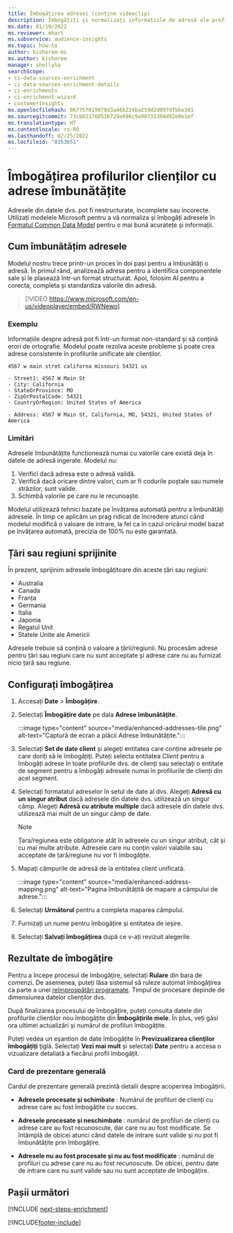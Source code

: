 ```yaml
---
title: Îmbogățirea adresei (conține videoclip)
description: Îmbogățiți și normalizați informațiile de adresă ale profilurilor clienților cu modelele Microsoft.
ms.date: 01/19/2022
ms.reviewer: mhart
ms.subservice: audience-insights
ms.topic: how-to
author: kishorem-ms
ms.author: kishorem
manager: shellyha
searchScope:
- ci-data-sources-enrichment
- ci-data-sources-enrichment-details
- ci-enrichments
- ci-enrichment-wizard
- customerInsights
ms.openlocfilehash: 067757019078d3a46b224ba259d2d097dfbbe381
ms.sourcegitcommit: 73cb021760516729e696c9a90731304d92e0e1ef
ms.translationtype: HT
ms.contentlocale: ro-RO
ms.lasthandoff: 02/25/2022
ms.locfileid: "8353651"
---
```

# <a name="enrichment-of-customer-profiles-with-enhanced-addresses"></a>Îmbogățirea profilurilor clienților cu adrese îmbunătățite

Adresele din datele dvs. pot fi nestructurate, incomplete sau incorecte. Utilizați modelele Microsoft pentru a vă normaliza și îmbogăți adresele în [Formatul Common Data Model](/common-data-model/schema/core/applicationcommon/address) pentru o mai bună acuratețe și informații.

## <a name="how-we-enhance-addresses"></a>Cum îmbunătățim adresele

Modelul nostru trece printr-un proces în doi pași pentru a îmbunătăți o adresă. În primul rând, analizează adresa pentru a identifica componentele sale și le plasează într-un format structurat. Apoi, folosim AI pentru a corecta, completa și standardiza valorile din adresă.

> [!VIDEO https://www.microsoft.com/en-us/videoplayer/embed/RWNewo]

### <a name="example"></a>Exemplu

Informațiile despre adresă pot fi într-un format non-standard și să conțină erori de ortografie. Modelul poate rezolva aceste probleme și poate crea adrese consistente în profilurile unificate ale clienților.

```Input
4567 w main stret californa missouri 54321 us
```

```Output
- Street1: 4567 W Main St
- City: California
- StateOrProvince: MO
- ZipOrPostalCode: 54321
- CountryOrRegion: United States of America

- Address: 4567 W Main St, California, MO, 54321, United States of America
```

### <a name="limitations"></a>Limitări

Adresele îmbunătățite funcționează numai cu valorile care există deja în datele de adresă ingerate. Modelul nu: 

1. Verificî dacă adresa este o adresă validă.
2. Verifică dacă oricare dintre valori, cum ar fi codurile poștale sau numele străzilor, sunt valide.
3. Schimbă valorile pe care nu le recunoaște.

Modelul utilizează tehnici bazate pe învățarea automată pentru a îmbunătăți adresele. În timp ce aplicăm un prag ridicat de încredere atunci când modelul modifică o valoare de intrare, la fel ca în cazul oricărui model bazat pe învățarea automată, precizia de 100% nu este garantată.

## <a name="supported-countries-or-regions"></a>Țări sau regiuni sprijinite

În prezent, sprijinim adresele îmbogățitoare din aceste țări sau regiuni: 

- Australia
- Canada
- Franța
- Germania
- Italia
- Japonia
- Regatul Unit
- Statele Unite ale Americii

Adresele trebuie să conțină o valoare a țării/regiunii. Nu procesăm adrese pentru țări sau regiuni care nu sunt acceptate și adrese care nu au furnizat nicio țară sau regiune.

## <a name="configure-the-enrichment"></a>Configurați îmbogățirea

1. Accesați **Date** > **Îmbogățire**.

1. Selectați **Îmbogățire date** pe dala **Adrese îmbunătățite**.

   :::image type="content" source="media/enhanced-addresses-tile.png" alt-text="Captură de ecran a plăcii Adrese îmbunătățite.":::

1. Selectați **Set de date client** și alegeți entitatea care conține adresele pe care doriți să le îmbogățiți. Puteți selecta entitatea *Client* pentru a îmbogăți adrese în toate profilurile dvs. de clienți sau selectați o entitate de segment pentru a îmbogăți adresele numai în profilurile de clienți din acel segment.

1. Selectați formatatul adreselor în setul de date al dvs. Alegeți **Adresă cu un singur atribut** dacă adresele din datele dvs. utilizează un singur câmp. Alegeți **Adresă cu atribute multiple** dacă adresele din datele dvs. utilizează mai mult de un singur câmp de date.

   > [!NOTE]
   > Țara/regiunea este obligatorie atât în adresele cu un singur atribut, cât și cu mai multe atribute. Adresele care nu conțin valori valabile sau acceptate de țară/regiune nu vor fi îmbogățite.

1.  Mapați câmpurile de adresă de la entitatea client unificată.

    :::image type="content" source="media/enhanced-address-mapping.png" alt-text="Pagina îmbunătățită de mapare a câmpului de adrese.":::

1. Selectați **Următorul** pentru a completa maparea câmpului.

1. Furnizați un nume pentru îmbogățire și entitatea de ieșire.

1. Selectați **Salvați îmbogățirea** după ce v-ați revizuit alegerile.

## <a name="enrichment-results"></a>Rezultate de îmbogățire

Pentru a începe procesul de îmbogățire, selectați **Rulare** din bara de comenzi. De asemenea, puteți lăsa sistemul să ruleze automat îmbogățirea ca parte a unei [reîmprospătări programate](system.md#schedule-tab). Timpul de procesare depinde de dimensiunea datelor clienților dvs.

După finalizarea procesului de îmbogățire, puteți consulta datele din profilurile clienților nou îmbogățite din **Îmbogățirile mele**. În plus, veți găsi ora ultimei actualizări și numărul de profiluri îmbogățite.

Puteți vedea un eșantion de date îmbogățite în **Previzualizarea clienților îmbogățiți** ţiglă. Selectați **Vezi mai mult** și selectați **Date** pentru a accesa o vizualizare detaliată a fiecărui profil îmbogățit.

### <a name="overview-card"></a>Card de prezentare generală

Cardul de prezentare generală prezintă detalii despre acoperirea îmbogățirii. 

* **Adresele procesate și schimbate** : Numărul de profiluri de clienți cu adrese care au fost îmbogățite cu succes.

* **Adresele procesate și neschimbate** : numărul de profiluri de clienți cu adrese care au fost recunoscute, dar care nu au fost modificate. Se întâmplă de obicei atunci când datele de intrare sunt valide și nu pot fi îmbunătățite prin îmbogățire.

* **Adresele nu au fost procesate și nu au fost modificate** : numărul de profiluri cu adrese care nu au fost recunoscute. De obicei, pentru date de intrare care nu sunt valide sau nu sunt acceptate de îmbogățire.

## <a name="next-steps"></a>Pașii următori

[!INCLUDE [next-steps-enrichment](../includes/next-steps-enrichment.md)]

[!INCLUDE[footer-include](../includes/footer-banner.md)]
